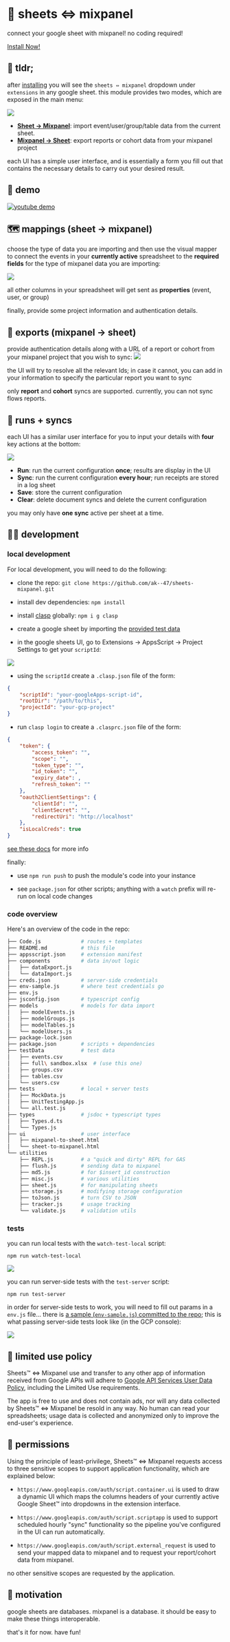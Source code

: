 # 🧮 sheets ⇔ mixpanel

connect your google sheet with mixpanel! no coding required!

[Install Now!](https://workspace.google.com/marketplace/app/sheets_%E2%87%94_mixpanel/1078767167468)

<div id="tldr"></div>

## 👔 tldr;

after [installing](https://workspace.google.com/marketplace/app/sheets_%E2%87%94_mixpanel/1078767167468) you will see the `sheets ⇔ mixpanel` dropdown under `extensions` in any google sheet. this module provides two modes, which are exposed in the main menu:

<img src="https://aktunes.neocities.org/sheets-mixpanel/two%20modes.png">

- [**Sheet → Mixpanel**](#mapping): import event/user/group/table data from the current sheet.
- [**Mixpanel → Sheet**](#export): export reports or cohort data from your mixpanel project


each UI has a simple user interface, and is essentially a form you fill out that contains the necessary details to carry out your desired result.


<div id="demo"></div>

## 🍿 demo

<a href="https://youtu.be/jaT_cO2Bz5g" target="_blank"><img src="https://aktunes.neocities.org/sheets-mixpanel/youtube.png" alt="youtube demo"/></a>

<!-- <img src="https://aktunes.neocities.org/sheets-mixpanel/fastdemo.gif"> -->

<div id="mapping"></div>

## 🗺️ mappings (sheet → mixpanel)

choose the type of data you are importing and then use the visual mapper to connect the events in your **currently active** spreadsheet to the **required fields** for the type of mixpanel data you are importing: 

<img src="https://aktunes.neocities.org/sheets-mixpanel/sheet-to-mp-2.png">

all other columns in your spreadsheet will get sent as **properties** (event, user, or group)

finally, provide some project information and authentication details.


<div id="export"></div>

## 💽 exports (mixpanel → sheet)

provide authentication details along with a URL of a report or cohort from your mixpanel project that you wish to sync:
<img src="https://aktunes.neocities.org/sheets-mixpanel/mp-to-sheet-2.png">

the UI will try to resolve all the relevant Ids; in case it cannot, you can add in your information to specify the particular report you want to sync

only **report** and **cohort** syncs are supported. currently, you can not sync flows reports.


<div id="sync"></div>

## 🔄 runs + syncs

each UI has a similar user interface for you to input your details with **four** key actions at the bottom:

<img src="https://aktunes.neocities.org/sheets-mixpanel/run-buttons.png">

- **Run**: run the current configuration **once**; results are display in the UI
 - **Sync**: run the current configuration **every hour**; run receipts are stored in a log sheet
 - **Save**: store the current configuration
 - **Clear**: delete document syncs and delete the current configuration

you may only have **one sync** active per sheet at a time.



<div id="dev"></div>

## 👨‍🔧️ development

### local development

For local development, you will need to do the following:
- clone the repo: `git clone https://github.com/ak--47/sheets-mixpanel.git`

- install dev dependencies: `npm install`

- install [clasp](https://github.com/google/clasp) globally: `npm i g clasp`

- create a google sheet by importing the [provided test data](https://github.com/ak--47/sheets-mixpanel/blob/main/testData/full%20sandbox.xlsx)

- in the google sheets UI, go to Extensions → AppsScript → Project Settings to get your `scriptId`: 

<img src="https://aktunes.neocities.org/sheets-mixpanel/scriptId.png">

- using the `scriptId` create a `.clasp.json` file of the form:
```json
{
	"scriptId": "your-googleApps-script-id",
	"rootDir": "/path/to/this",
	"projectId": "your-gcp-project"
}
```
- run `clasp login`  to create a `.clasprc.json` file of the form:
```json
{
	"token": {
		"access_token": "",
		"scope": "",
		"token_type": "",
		"id_token": "",
		"expiry_date": ,
		"refresh_token": ""
	},
	"oauth2ClientSettings": {
		"clientId": "",
		"clientSecret": "",
		"redirectUri": "http://localhost"
	},
	"isLocalCreds": true
}
```
[see these docs](https://github.com/google/clasp#login) for more info

finally:

- use `npm run push` to push the module's code into your instance

- see `package.json` for other scripts; anything with a `watch` prefix will re-run on local code changes

### code overview

Here's an overview of the code in the repo:
```bash
├── Code.js				# routes + templates
├── README.md			# this file
├── appsscript.json		# extension manifest
├── components			# data in/out logic
│   ├── dataExport.js
│   └── dataImport.js
├── creds.json			# server-side credentials
├── env-sample.js		# where test credentials go
├── env.js
├── jsconfig.json		# typescript config
├── models				# models for data import
│   ├── modelEvents.js
│   ├── modelGroups.js
│   ├── modelTables.js
│   └── modelUsers.js
├── package-lock.json
├── package.json		# scripts + dependencies
├── testData			# test data
│   ├── events.csv
│   ├── full\ sandbox.xlsx 	# (use this one)
│   ├── groups.csv
│   ├── tables.csv
│   └── users.csv
├── tests				# local + server tests
│   ├── MockData.js
│   ├── UnitTestingApp.js
│   └── all.test.js
├── types				# jsdoc + typescript types
│   ├── Types.d.ts
│   └── Types.js
├── ui					# user interface
│   ├── mixpanel-to-sheet.html
│   └── sheet-to-mixpanel.html
└── utilities			
    ├── REPL.js			# a "quick and dirty" REPL for GAS
    ├── flush.js		# sending data to mixpanel
    ├── md5.js			# for $insert_id construction
    ├── misc.js			# various utilities
    ├── sheet.js		# for manipulating sheets
    ├── storage.js		# modifying storage configuration
    ├── toJson.js		# turn CSV to JSON
    ├── tracker.js		# usage tracking
    └── validate.js		# validation utils
```

### tests


you can run local tests with the `watch-test-local` script:

```
npm run watch-test-local
```

<img src="https://aktunes.neocities.org/sheets-mixpanel/local.png">


you can run server-side tests with the `test-server` script:

```
npm run test-server
```

in order for server-side tests to work, you will need to fill out params in a `env.js` file... there is [a sample (`env-sample.js`) committed to the repo](https://github.com/ak--47/sheets-mixpanel/blob/main/env-sample.js); this is what passing server-side tests look like (in the GCP console):

<img src="https://aktunes.neocities.org/sheets-mixpanel/tests.png"/>

<div id="limited"></div>

## 📝 limited use policy

Sheets™ ⇔ Mixpanel use and transfer to any other app of information received from Google APIs will adhere to [Google API Services User Data Policy](https://developers.google.com/terms/api-services-user-data-policy#additional_requirements_for_specific_api_scopes), including the Limited Use requirements. 

The app is free to use and does not contain ads, nor will any data collected by Sheets™ ⇔ Mixpanel be resold in any way. No human can read your spreadsheets; usage data is collected and anonymized only to improve the end-user's experience.

<div id="permissions"></div>


## 🔏 permissions

Using the principle of least-privilege, Sheets™ ⇔ Mixpanel requests access to three sensitive scopes to support application functionality, which are explained below:

- `https://www.googleapis.com/auth/script.container.ui`
is used to draw a dynamic UI which maps the columns headers of your currently active Google Sheet™ into dropdowns in the extension interface.

- `https://www.googleapis.com/auth/script.scriptapp`
is used to support scheduled hourly "sync" functionality so the pipeline you've configured in the UI can run automatically.

- `https://www.googleapis.com/auth/script.external_request`
is used to send your mapped data to mixpanel and to request your report/cohort data from mixpanel.

no other sensitive scopes are requested by the application.

<div id="motivation"></div>

## 💬 motivation

google sheets are databases. mixpanel is a database. it should be easy to make these things interoperable. 

that's it for now. have fun!
